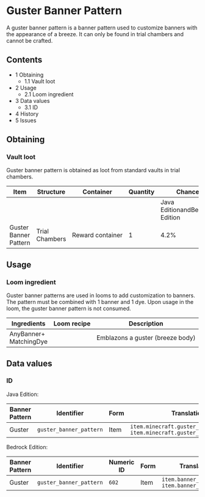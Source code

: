 # Guster Banner Pattern
A guster banner pattern is a banner pattern used to customize banners with the appearance of a breeze. It can only be found in trial chambers and cannot be crafted.

## Contents
- 1 Obtaining
	- 1.1 Vault loot
- 2 Usage
	- 2.1 Loom ingredient
- 3 Data values
	- 3.1 ID
- 4 History
- 5 Issues

## Obtaining
### Vault loot
Guster banner pattern is obtained as loot from standard vaults in trial chambers.

| Item                  | Structure      | Container        | Quantity | Chance                         |
|-----------------------|----------------|------------------|----------|--------------------------------|
|                       |                |                  |          | Java EditionandBedrock Edition |
| Guster Banner Pattern | Trial Chambers | Reward container | 1        | 4.2%                           |

## Usage
### Loom ingredient
Guster banner patterns are used in looms to add customization to banners. The pattern must be combined with 1 banner and 1 dye. Upon usage in the loom, the guster banner pattern is not consumed.

| Ingredients                | Loom recipe | Description                      |
|----------------------------|-------------|----------------------------------|
| AnyBanner+<br/>MatchingDye |             | Emblazons a guster (breeze body) |

## Data values
### ID
Java Edition:

| Banner Pattern | Identifier              | Form | Translation key                                                                        |
|----------------|-------------------------|------|----------------------------------------------------------------------------------------|
| Guster         | `guster_banner_pattern` | Item | `item.minecraft.guster_banner_pattern`<br/>`item.minecraft.guster_banner_pattern.desc` |

Bedrock Edition:

| Banner Pattern | Identifier              | Numeric ID | Form | Translation key                                             |
|----------------|-------------------------|------------|------|-------------------------------------------------------------|
| Guster         | `guster_banner_pattern` | `602`      | Item | `item.banner_pattern.name`<br/>`item.banner_pattern.guster` |

